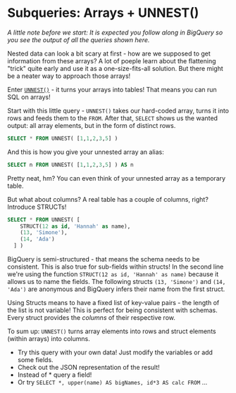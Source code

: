 # Subqueries: Arrays + UNNEST()
*A little note before we start: It is expected you follow along in BigQuery so you see the output of all the queries shown here.* 

Nested data can look a bit scary at first - how are we supposed to get information from these arrays? A lot of poeple learn about the flattening "trick" quite early and use it as a one-size-fits-all solution. But there might be a neater way to approach those arrays!

Enter [`UNNEST()`](https://cloud.google.com/bigquery/docs/reference/standard-sql/query-syntax#unnest) - it turns your arrays into tables! That means you can run SQL on arrays!

Start with this little query - `UNNEST()` takes our hard-coded array, turns it into rows and feeds them to the `FROM`. After that, `SELECT` shows us the wanted output: all array elements, but in the form of distinct rows. 
```sql
SELECT * FROM UNNEST( [1,1,2,3,5] )
```

And this is how you give your unnested array an alias:

```sql
SELECT n FROM UNNEST( [1,1,2,3,5] ) AS n
```
Pretty neat, hm? You can even think of your unnested array as a temporary table.

But what about columns? A real table has a couple of columns, right? Introduce STRUCTs!
```sql
SELECT * FROM UNNEST( [ 
    STRUCT(12 as id, 'Hannah' as name),
    (13, 'Simone'),
    (14, 'Ada')
  ] )
```

BigQuery is semi-structured - that means the schema needs to be consistent. This is also true for sub-fields within structs!
In the second line we're using the function `STRUCT(12 as id, 'Hannah' as name)` because it allows us to name the fields. The following structs `(13, 'Simone')` and `(14, 'Ada')` are anonymous and BigQuery infers their name from the first struct.

Using Structs means to have a fixed list of key-value pairs - the length of the list is not variable! This is perfect for being consistent with schemas. Every struct provides the *columns* of their respective row. 

To sum up: `UNNEST()` turns array elements into rows and struct elements (within arrays) into columns.

- Try this query with your own data! Just modify the variables or add some fields.
- Check out the JSON representation of the result!
- Instead of * query a field!
- Or try `SELECT *, upper(name) AS bigNames, id*3 AS calc FROM` ...


